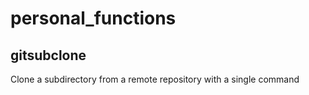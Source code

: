 # personal_functions
## gitsubclone
Clone a subdirectory from a remote repository with a single command
